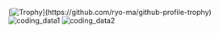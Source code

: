 [![Trophy](https://github-profile-trophy.vercel.app/?username=L4pisLazuli&rank=-?)](https://github.com/ryo-ma/github-profile-trophy)
![coding_data1](https://wakatime.com/share/@Lapis/871b099c-e00e-424b-bf30-e7f6e7875846.svg)
![coding_data2](https://wakatime.com/share/@Lapis/4d756227-3993-41bb-8536-836fba5053e6.svg)
